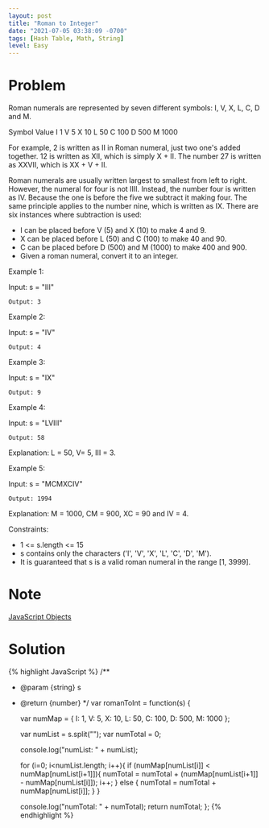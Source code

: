 ```yaml
---
layout: post
title: "Roman to Integer"
date: "2021-07-05 03:38:09 -0700"
tags: [Hash Table, Math, String]
level: Easy
---
```


# Problem

Roman numerals are represented by seven different symbols: I, V, X, L, C, D and M.

Symbol       Value
I             1
V             5
X             10
L             50
C             100
D             500
M             1000

For example, 2 is written as II in Roman numeral, just two one's added together. 12 is written as XII, which is simply X + II. The number 27 is written as XXVII, which is XX + V + II.

Roman numerals are usually written largest to smallest from left to right. However, the numeral for four is not IIII. Instead, the number four is written as IV. Because the one is before the five we subtract it making four. The same principle applies to the number nine, which is written as IX. There are six instances where subtraction is used:

- I can be placed before V (5) and X (10) to make 4 and 9. 
- X can be placed before L (50) and C (100) to make 40 and 90. 
- C can be placed before D (500) and M (1000) to make 400 and 900.
- Given a roman numeral, convert it to an integer.

Example 1:

Input: s = "III"

`Output: 3`

Example 2:

Input: s = "IV"

`Output: 4`

Example 3:

Input: s = "IX"

`Output: 9`

Example 4:

Input: s = "LVIII"

`Output: 58`

Explanation: L = 50, V= 5, III = 3.

Example 5:

Input: s = "MCMXCIV"

`Output: 1994`

Explanation: M = 1000, CM = 900, XC = 90 and IV = 4.
 

Constraints:

- 1 <= s.length <= 15
- s contains only the characters ('I', 'V', 'X', 'L', 'C', 'D', 'M').
- It is guaranteed that s is a valid roman numeral in the range [1, 3999].

# Note

[JavaScript Objects](https://www.w3schools.com/js/js_objects.asp)

# Solution

{% highlight JavaScript %}
/**
 * @param {string} s
 * @return {number}
 */
var romanToInt = function(s) {
    
    var numMap = {
        I: 1,
        V: 5,
        X: 10,
        L: 50,
        C: 100,
        D: 500,
        M: 1000
    };
    
    var numList = s.split("");
    var numTotal = 0;
    
    console.log("numList: " + numList);
        
    for (i=0; i<numList.length; i++){
        if (numMap[numList[i]] < numMap[numList[i+1]]){
            numTotal = numTotal + (numMap[numList[i+1]] - numMap[numList[i]]);
            i++;
        } else {
            numTotal = numTotal + numMap[numList[i]];
        }
    }
    
    console.log("numTotal: " + numTotal);
    return numTotal;
};
{% endhighlight %}